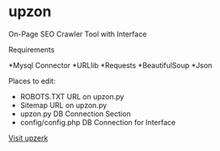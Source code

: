 # upzon
On-Page SEO Crawler Tool with Interface

Requirements

*Mysql Connector
*URLlib
*Requests
*BeautifulSoup
*Json

Places to edit:
* ROBOTS.TXT URL on upzon.py
* Sitemap URL on upzon.py
* upzon.py DB Connection Section
* config/config.php DB Connection for Interface

[Visit upzerk](https://upzerk.com)
